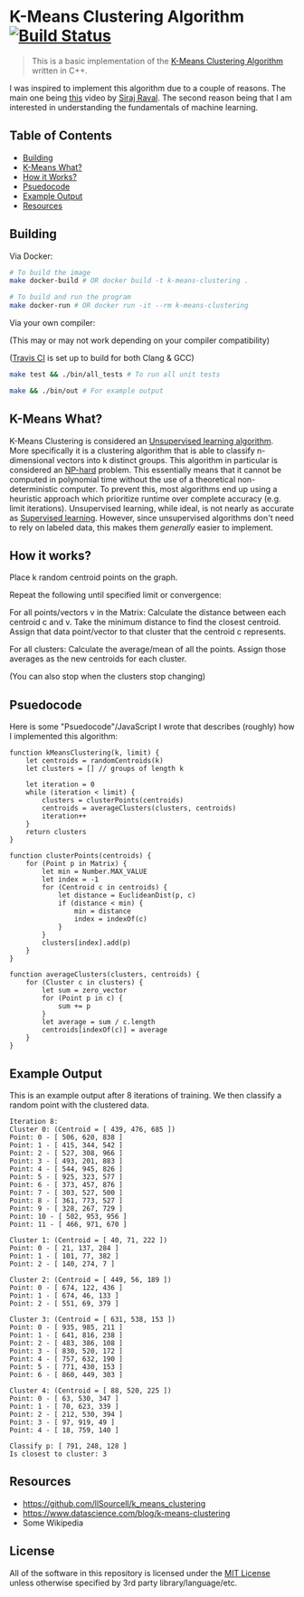 # K-Means Clustering Algorithm [![Build Status](https://travis-ci.org/brandonmanke/k-means-clustering.svg?branch=master)](https://travis-ci.org/brandonmanke/k-means-clustering)

> This is a basic implementation of the [K-Means Clustering Algorithm](https://en.wikipedia.org/wiki/K-means_clustering) written in C++.

I was inspired to implement this algorithm due to a couple of reasons. The main one being [this](https://www.youtube.com/watch?v=9991JlKnFmk) video by [Siraj Raval](https://twitter.com/sirajraval). The second reason being that I am interested in understanding the fundamentals of machine learning.

## Table of Contents
- [Building](#building)
- [K-Means What?](#k-means-what)
- [How it Works?](#how-it-works)
- [Psuedocode](#psuedocode)
- [Example Output](#example-output)
- [Resources](#resources)

## Building

Via Docker:
```bash
# To build the image
make docker-build # OR docker build -t k-means-clustering .

# To build and run the program
make docker-run # OR docker run -it --rm k-means-clustering
```

Via your own compiler:

(This may or may not work depending on your compiler compatibility)

([Travis CI](https://travis-ci.org/brandonmanke/k-means-clustering) is set up to build for both Clang & GCC)
```bash
make test && ./bin/all_tests # To run all unit tests

make && ./bin/out # For example output
```

## K-Means What?

K-Means Clustering is considered an [Unsupervised learning algorithm](https://en.wikipedia.org/wiki/Unsupervised_learning). More specifically it is a clustering algorithm that is able to classify n-dimensional vectors into k distinct groups. This algorithm in particular is considered an [NP-hard](https://en.wikipedia.org/wiki/NP-hardness) problem. This essentially means that it cannot be computed in polynomial time without the use of a theoretical non-deterministic computer. To prevent this, most algorithms end up using a heuristic approach which prioritize runtime over complete accuracy (e.g. limit iterations). Unsupervised learning, while ideal, is not nearly as accurate as [Supervised learning](https://en.wikipedia.org/wiki/Supervised_learning). However, since unsupervised algorithms don't need to rely on labeled data, this makes them *generally* easier to implement. 

## How it works?

Place k random centroid points on the graph.

Repeat the following until specified limit or convergence:

For all points/vectors v in the Matrix:
Calculate the distance between each centroid c and v.
Take the minimum distance to find the closest centroid.
Assign that data point/vector to that cluster that the centroid c represents.

For all clusters:
Calculate the average/mean of all the points.
Assign those averages as the new centroids for each cluster.

(You can also stop when the clusters stop changing)

## Psuedocode

Here is some "Psuedocode"/JavaScript I wrote that describes (roughly) how I implemented this algorithm:

```JS
function kMeansClustering(k, limit) {
    let centroids = randomCentroids(k)
    let clusters = [] // groups of length k

    let iteration = 0
    while (iteration < limit) {
        clusters = clusterPoints(centroids)
        centroids = averageClusters(clusters, centroids)
        iteration++
    }
    return clusters
}

function clusterPoints(centroids) {
    for (Point p in Matrix) {
        let min = Number.MAX_VALUE
        let index = -1
        for (Centroid c in centroids) {
            let distance = EuclideanDist(p, c)
            if (distance < min) {
                min = distance
                index = indexOf(c)
            }
        }
        clusters[index].add(p)
    }
}

function averageClusters(clusters, centroids) {
    for (Cluster c in clusters) {
        let sum = zero_vector
        for (Point p in c) {
            sum += p
        }
        let average = sum / c.length
        centroids[indexOf(c)] = average
    }
}

```

## Example Output

This is an example output after 8 iterations of training. We then classify a random point with the clustered data.

```
Iteration 8: 
Cluster 0: (Centroid = [ 439, 476, 685 ])
Point: 0 - [ 506, 620, 838 ]
Point: 1 - [ 415, 344, 542 ]
Point: 2 - [ 527, 308, 966 ]
Point: 3 - [ 493, 201, 883 ]
Point: 4 - [ 544, 945, 826 ]
Point: 5 - [ 925, 323, 577 ]
Point: 6 - [ 373, 457, 876 ]
Point: 7 - [ 303, 527, 500 ]
Point: 8 - [ 361, 773, 527 ]
Point: 9 - [ 328, 267, 729 ]
Point: 10 - [ 502, 953, 956 ]
Point: 11 - [ 466, 971, 670 ]

Cluster 1: (Centroid = [ 40, 71, 222 ])
Point: 0 - [ 21, 137, 284 ]
Point: 1 - [ 101, 77, 382 ]
Point: 2 - [ 140, 274, 7 ]

Cluster 2: (Centroid = [ 449, 56, 189 ])
Point: 0 - [ 674, 122, 436 ]
Point: 1 - [ 674, 46, 133 ]
Point: 2 - [ 551, 69, 379 ]

Cluster 3: (Centroid = [ 631, 538, 153 ])
Point: 0 - [ 935, 985, 211 ]
Point: 1 - [ 641, 816, 238 ]
Point: 2 - [ 483, 386, 108 ]
Point: 3 - [ 830, 520, 172 ]
Point: 4 - [ 757, 632, 190 ]
Point: 5 - [ 771, 430, 153 ]
Point: 6 - [ 860, 449, 303 ]

Cluster 4: (Centroid = [ 88, 520, 225 ])
Point: 0 - [ 63, 530, 347 ]
Point: 1 - [ 70, 623, 339 ]
Point: 2 - [ 212, 530, 394 ]
Point: 3 - [ 97, 919, 49 ]
Point: 4 - [ 18, 759, 140 ]

Classify p: [ 791, 248, 128 ]
Is closest to cluster: 3
```

## Resources

- https://github.com/llSourcell/k_means_clustering
- https://www.datascience.com/blog/k-means-clustering
- Some Wikipedia

## License 

All of the software in this repository is licensed under the [MIT License](LICENSE) unless otherwise specified by 3rd party library/language/etc.

